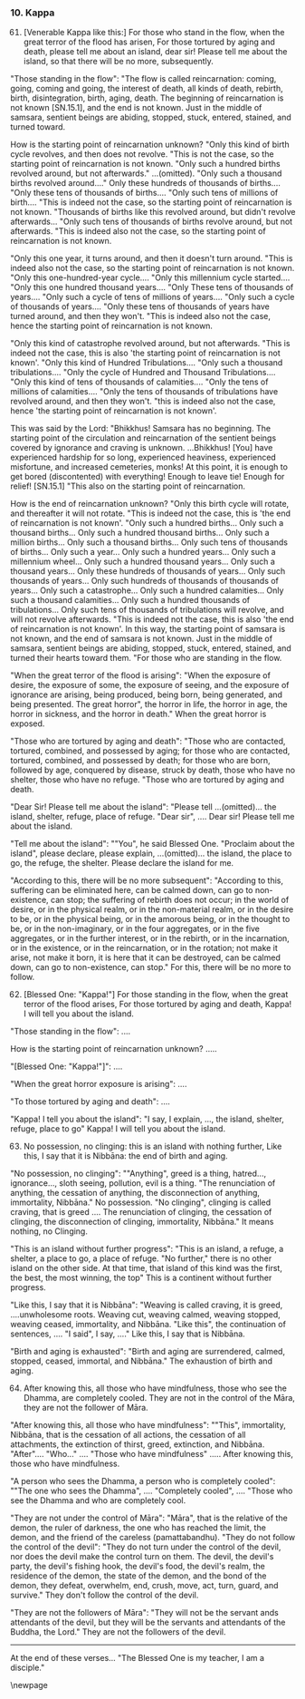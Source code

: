 ### 10. Kappa

61. [Venerable Kappa like this:] For those who stand in the flow, when the great
    terror of the flood has arisen,
For those tortured by aging and death, please tell me about an island, dear sir!
Please tell me about the island, so that there will be no more, subsequently.

"Those standing in the flow": "The flow is called reincarnation: coming, going,
coming and going, the interest of death, all kinds of death, rebirth, birth,
disintegration, birth, aging, death. The beginning of reincarnation is not known
[SN.15.1], and the end is not known. Just in the middle of samsara, sentient
beings are abiding, stopped, stuck, entered, stained, and turned toward.

How is the starting point of reincarnation unknown? "Only this kind of birth
cycle revolves, and then does not revolve. "This is not the case, so the
starting point of reincarnation is not known. "Only such a hundred births
revolved around, but not afterwards." ...(omitted). "Only such a thousand births
revolved around...." Only these hundreds of thousands of births.... "Only these
tens of thousands of births.... "Only such tens of millions of birth.... "This
is indeed not the case, so the starting point of reincarnation is not known.
"Thousands of births like this revolved around, but didn't revolve afterwards...
"Only such tens of thousands of births revolve around, but not afterwards. "This
is indeed also not the case, so the starting point of reincarnation is not
known.

"Only this one year, it turns around, and then it doesn't turn around. "This is
indeed also not the case, so the starting point of reincarnation is not known.
"Only this one-hundred-year cycle.... "Only this millennium cycle started....
"Only this one hundred thousand years.... "Only These tens of thousands of
years.... "Only such a cycle of tens of millions of years.... "Only such a cycle
of thousands of years.... "Only these tens of thousands of years have turned
around, and then they won't. "This is indeed also not the case, hence the
starting point of reincarnation is not known.

"Only this kind of catastrophe revolved around, but not afterwards. "This is
indeed not the case, this is also 'the starting point of reincarnation is not
known'. "Only this kind of Hundred Tribulations.... "Only such a thousand
tribulations.... "Only the cycle of Hundred and Thousand Tribulations.... "Only
this kind of tens of thousands of calamities.... "Only the tens of millions of
calamities.... "Only the tens of thousands of tribulations have revolved around,
and then they won't. "this is indeed also not the case, hence 'the starting
point of reincarnation is not known'.

This was said by the Lord: "Bhikkhus! Samsara has no beginning. The starting
point of the circulation and reincarnation of the sentient beings covered by
ignorance and craving is unknown. ...Bhikkhus! [You] have experienced hardship
for so long, experienced heaviness, experienced misfortune, and increased
cemeteries, monks! At this point, it is enough to get bored (discontented) with
everything! Enough to leave tie! Enough for relief! [SN.15.1] "This also on the
starting point of reincarnation.

How is the end of reincarnation unknown? "Only this birth cycle will rotate, and
thereafter it will not rotate. "This is indeed not the case, this is 'the end of
reincarnation is not known'. "Only such a hundred births... Only such a thousand
births... Only such a hundred thousand births... Only such a million births...
Only such a thousand births... Only such tens of thousands of births... Only
such a year... Only such a hundred years... Only such a millennium wheel... Only
such a hundred thousand years... Only such a thousand years... Only these
hundreds of thousands of years... Only such thousands of years... Only such
hundreds of thousands of thousands of years... Only such a catastrophe... Only
such a hundred calamities... Only such a thousand calamities... Only such a
hundred thousands of tribulations... Only such tens of thousands of tribulations
will revolve, and will not revolve afterwards. "This is indeed not the case,
this is also 'the end of reincarnation is not known'. In this way, the starting
point of samsara is not known, and the end of samsara is not known. Just in the
middle of samsara, sentient beings are abiding, stopped, stuck, entered,
stained, and turned their hearts toward them. "For those who are standing in the
flow.

"When the great terror of the flood is arising": "When the exposure of desire,
the exposure of some, the exposure of seeing, and the exposure of ignorance are
arising, being produced, being born, being generated, and being presented. The
great horror", the horror in life, the horror in age, the horror in sickness,
and the horror in death." When the great horror is exposed.

"Those who are tortured by aging and death": "Those who are contacted, tortured,
combined, and possessed by aging; for those who are contacted, tortured,
combined, and possessed by death; for those who are born, followed by age,
conquered by disease, struck by death, those who have no shelter, those who have
no refuge. "Those who are tortured by aging and death.

"Dear Sir! Please tell me about the island": "Please tell ...(omitted)... the
island, shelter, refuge, place of refuge. "Dear sir", .... Dear sir! Please tell
me about the island.

"Tell me about the island": ""You", he said Blessed One. "Proclaim about the
island", please declare, please explain, ...(omitted)... the island, the place
to go, the refuge, the shelter. Please declare the island for me.

"According to this, there will be no more subsequent": "According to this,
suffering can be eliminated here, can be calmed down, can go to non-existence,
can stop; the suffering of rebirth does not occur; in the world of desire, or in
the physical realm, or in the non-material realm, or in the desire to be, or in
the physical being, or in the amorous being, or in the thought to be, or in the
non-imaginary, or in the four aggregates, or in the five aggregates, or in the
further interest, or in the rebirth, or in the incarnation, or in the existence,
or in the reincarnation, or in the rotation; not make it arise, not make it
born, it is here that it can be destroyed, can be calmed down, can go to
non-existence, can stop." For this, there will be no more to follow.

62. [Blessed One: "Kappa!"] For those standing in the flow, when the great
    terror of the flood arises,
For those tortured by aging and death, Kappa! I will tell you about the island.

"Those standing in the flow": ....

How is the starting point of reincarnation unknown? .....

"[Blessed One: "Kappa!"]": ....

"When the great horror exposure is arising": ....

"To those tortured by aging and death": ....

"Kappa! I tell you about the island": "I say, I explain, ..., the island,
shelter, refuge, place to go" Kappa! I will tell you about the island.

63. No possession, no clinging: this is an island with nothing further,
Like this, I say that it is Nibbāna: the end of birth and aging.

"No possession, no clinging": ""Anything", greed is a thing, hatred...,
ignorance..., sloth seeing, pollution, evil is a thing. "The renunciation of
anything, the cessation of anything, the disconnection of anything, immortality,
Nibbāna." No possession. "No clinging", clinging is called craving, that is
greed .... The renunciation of clinging, the cessation of clinging, the
disconnection of clinging, immortality, Nibbāna." It means nothing, no Clinging.

"This is an island without further progress": "This is an island, a refuge, a
shelter, a place to go, a place of refuge. "No further," there is no other
island on the other side. At that time, that island of this kind was the first,
the best, the most winning, the top" This is a continent without further
progress.

"Like this, I say that it is Nibbāna": "Weaving is called craving, it is greed,
....unwholesome roots. Weaving cut, weaving calmed, weaving stopped, weaving
ceased, immortality, and Nibbāna. "Like this", the continuation of sentences,
.... "I said", I say, ...." Like this, I say that is Nibbāna.

"Birth and aging is exhausted": "Birth and aging are surrendered, calmed,
stopped, ceased, immortal, and Nibbāna." The exhaustion of birth and aging.

64. After knowing this, all those who have mindfulness, those who see the
    Dhamma, are completely cooled.
They are not in the control of the Māra, they are not the follower of Māra.

"After knowing this, all those who have mindfulness": ""This", immortality,
Nibbāna, that is the cessation of all actions, the cessation of all attachments,
the extinction of thirst, greed, extinction, and Nibbāna. "After".... "Who..."
.... "Those who have mindfulness" ..... After knowing this, those who have
mindfulness.

"A person who sees the Dhamma, a person who is completely cooled": ""The one who
sees the Dhamma", .... "Completely cooled", .... "Those who see the Dhamma and
who are completely cool.

"They are not under the control of Māra": "Māra", that is the relative of the
demon, the ruler of darkness, the one who has reached the limit, the demon, and
the friend of the careless (pamattabandhu). "They do not follow the control of
the devil": "They do not turn under the control of the devil, nor does the devil
make the control turn on them. The devil, the devil's party, the devil's fishing
hook, the devil's food, the devil's realm, the residence of the demon, the state
of the demon, and the bond of the demon, they defeat, overwhelm, end, crush,
move, act, turn, guard, and survive." They don't follow the control of the
devil.

"They are not the followers of Māra": "They will not be the servant ands
attendants of the devil, but they will be the servants and attendants of the
Buddha, the Lord." They are not the followers of the devil.

---

At the end of these verses... "The Blessed One is my teacher, I am a disciple."

\newpage
